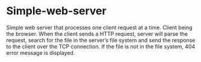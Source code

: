 # Simple-web-server
Simple web server that processes one client request at a time. Client being the browser. When the client sends a HTTP request, server will parse the request, search for the file in the server’s file system and send the response to the client over the TCP connection. If the file is not in the file system, 404 error message is displayed.
